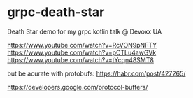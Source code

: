 # grpc-death-star
Death Star demo for my grpc kotlin talk @ Devoxx UA

https://www.youtube.com/watch?v=RcVON9pNFTY
https://www.youtube.com/watch?v=pCTLu4awGVk
https://www.youtube.com/watch?v=tYcqn48SMT8

but be acurate with protobufs:
https://habr.com/post/427265/


https://developers.google.com/protocol-buffers/